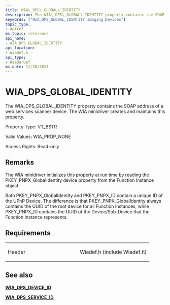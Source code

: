 ```yaml
---
title: WIA\_DPS\_GLOBAL\_IDENTITY
description: The WIA\_DPS\_GLOBAL\_IDENTITY property contains the SOAP address of a web services scanner device. The WIA minidriver creates and maintains this property.
keywords: ["WIA_DPS_GLOBAL_IDENTITY Imaging Devices"]
topic_type:
- apiref
ms.topic: reference
api_name:
- WIA_DPS_GLOBAL_IDENTITY
api_location:
- Wiadef.h
api_type:
- HeaderDef
ms.date: 11/28/2017
---
```


# WIA\_DPS\_GLOBAL\_IDENTITY


The WIA\_DPS\_GLOBAL\_IDENTITY property contains the SOAP address of a web services scanner device. The WIA minidriver creates and maintains this property.

Property Type: VT\_BSTR

Valid Values: WIA\_PROP\_NONE

Access Rights: Read-only

## Remarks

The WIA minidriver initializes this property at run time by reading the PKEY\_PNPX\_GlobalIdentity device property from the Function Instance object.

Both PKEY\_PNPX\_GlobalIdentity and PKEY\_PNPX\_ID contain a unique ID of the UPnP Device. The difference is that PKEY\_PNPX\_GlobalIdentity always contains the UUID of the root device for all Function Instances, while PKEY\_PNPX\_ID contains the UUID of the Device/Sub-Device that the Function Instance represents.

## Requirements

<table>
<colgroup>
<col width="50%" />
<col width="50%" />
</colgroup>
<tbody>
<tr class="odd">
<td><p>Header</p></td>
<td>Wiadef.h (include Wiadef.h)</td>
</tr>
</tbody>
</table>

## See also


[**WIA\_DPS\_DEVICE\_ID**](wia-dps-device-id.md)

[**WIA\_DPS\_SERVICE\_ID**](wia-dps-service-id.md)

 

 






